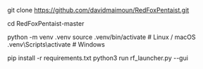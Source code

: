 git clone https://github.com/davidmaimoun/RedFoxPentaist.git

cd RedFoxPentaist-master

python -m venv .venv
source .venv/bin/activate   # Linux / macOS
.venv\Scripts\activate      # Windows

pip install -r requirements.txt
python3 run rf_launcher.py --gui
